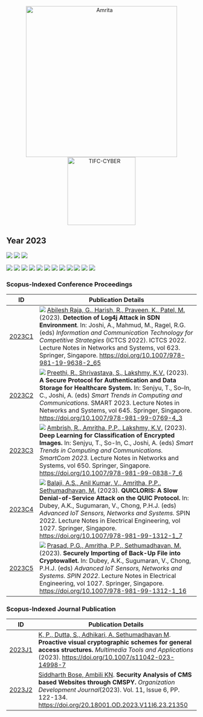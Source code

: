 <p align="center">
    <img src="https://amrita-tifac-cyber-blockchain.github.io/Amrita-TIFAC-Cyber-Blockchain/AVV_PNG.png" alt ="Amrita" width="400" />
    <img src="https://amrita-tifac-cyber-blockchain.github.io/Amrita-TIFAC-Cyber-Blockchain/TIFAC-CORE_in_Cyber_Security.png" alt ="TIFC-CYBER" width="180" />
</p>

## Year 2023
![](https://img.shields.io/badge/Year-2023-brightgreen) ![](https://img.shields.io/badge/Scopus_Conference-1-brightgreen) ![](https://img.shields.io/badge/Scopus_Journal-0-brightgreen)  

![](https://img.shields.io/badge/M_Sethumadhavan-3-blue) ![](https://img.shields.io/badge/C_Srinivasan-0-blue) ![](https://img.shields.io/badge/Lakshmy_K_V-2-blue) ![](https://img.shields.io/badge/Amritha_P_P-3-blue) ![](https://img.shields.io/badge/Praveen_K-2-blue) ![](https://img.shields.io/badge/Ramaguru_R-0-blue) ![](https://img.shields.io/badge/Sangeetha_V-0-blue) ![](https://img.shields.io/badge/Saurabh_Shrivastava-1-blue) ![](https://img.shields.io/badge/Ambili_K_N-1-blue) ![](https://img.shields.io/badge/Anand_R_Nair-0-blue) ![](https://img.shields.io/badge/V_Sujitha-0-blue) ![](https://img.shields.io/badge/Hemalatha_P-0-blue)

### Scopus-Indexed Conference Proceedings

| ID |	Publication Details |
| :----: | -------------------------------- |
| [2023C1](https://link.springer.com/chapter/10.1007/978-981-19-9638-2_65) | ![](https://img.shields.io/badge/-M.Tech-blue) [Abilesh Raja, G., Harish, R., Praveen, K., Patel, M.]() (2023). **Detection of Log4j Attack in SDN Environment**. In: Joshi, A., Mahmud, M., Ragel, R.G. (eds) _Information and Communication Technology for Competitive Strategies_ (ICTCS 2022). ICTCS 2022. Lecture Notes in Networks and Systems, vol 623. Springer, Singapore. https://doi.org/10.1007/978-981-19-9638-2_65 |
| [2023C2](https://link.springer.com/chapter/10.1007/978-981-99-0769-4_3) | ![](https://img.shields.io/badge/-M.Tech-blue) [Preethi, R., Shrivastava, S., Lakshmy, K.V.]() (2023). **A Secure Protocol for Authentication and Data Storage for Healthcare System.** In: Senjyu, T., So–In, C., Joshi, A. (eds) _Smart Trends in Computing and Communications._ SMART 2023. Lecture Notes in Networks and Systems, vol 645. Springer, Singapore. https://doi.org/10.1007/978-981-99-0769-4_3 | 
| [2023C3](https://link.springer.com/chapter/10.1007/978-981-99-0838-7_6) | ![](https://img.shields.io/badge/-M.Tech-blue) [Ambrish, R., Amritha, P.P., Lakshmy, K.V.]() (2023). **Deep Learning for Classification of Encrypted Images.** In: Senjyu, T., So-In, C., Joshi, A. (eds) _Smart Trends in Computing and Communications. SmartCom 2023._ Lecture Notes in Networks and Systems, vol 650. Springer, Singapore. https://doi.org/10.1007/978-981-99-0838-7_6 | 
| [2023C4](https://link.springer.com/chapter/10.1007/978-981-99-1312-1_7) | ![](https://img.shields.io/badge/-M.Tech-blue) [Balaji, A.S., Anil Kumar, V., Amritha, P.P., Sethumadhavan, M.]() (2023). **QUICLORIS: A Slow Denial-of-Service Attack on the QUIC Protocol.** In: Dubey, A.K., Sugumaran, V., Chong, P.H.J. (eds) _Advanced IoT Sensors, Networks and Systems._ SPIN 2022. Lecture Notes in Electrical Engineering, vol 1027. Springer, Singapore. https://doi.org/10.1007/978-981-99-1312-1_7 |
| [2023C5](https://link.springer.com/chapter/10.1007/978-981-99-1312-1_16) | ![](https://img.shields.io/badge/-M.Tech-blue) [Prasad, P.G., Amritha, P.P., Sethumadhavan, M.]() (2023). **Securely Importing of Back-Up File into Cryptowallet.** In: Dubey, A.K., Sugumaran, V., Chong, P.H.J. (eds) _Advanced IoT Sensors, Networks and Systems. SPIN 2022_. Lecture Notes in Electrical Engineering, vol 1027. Springer, Singapore. https://doi.org/10.1007/978-981-99-1312-1_16 | 
 
### Scopus-Indexed Journal Publication

| ID |	Publication Details |
| :----: | -------------------------------- |
| [2023J1](https://doi.org/10.1007/s11042-023-14998-7 ) | [K, P., Dutta, S., Adhikari, A. Sethumadhavan M](). **Proactive visual cryptographic schemes for general access structures.** _Multimedia Tools and Applications_ (2023). https://doi.org/10.1007/s11042-023-14998-7 | 
| [2023J2](https://doi.org/20.18001.OD.2023.V11I6.23.21350 ) | [Siddharth Bose, Ambili KN](). **Security Analysis of CMS based Websites through CMSPY.** _Organization Development Journal_(2023). Vol. 11, Issue 6, PP. 122-134. https://doi.org/20.18001.OD.2023.V11I6.23.21350 | 
